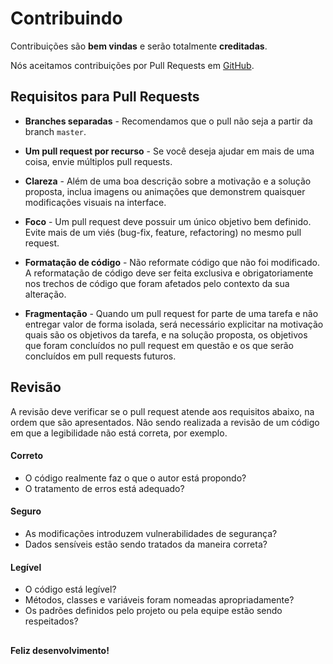 # Contribuindo

Contribuições são **bem vindas** e serão totalmente **creditadas**.

Nós aceitamos contribuições por Pull Requests em [GitHub](https://github.com/vindi/vindi-magento).


## Requisitos para Pull Requests

- **Branches separadas** - Recomendamos que o pull não seja a partir da branch `master`.

- **Um pull request por recurso** - Se você deseja ajudar em mais de uma coisa, envie múltiplos pull requests.

- **Clareza** - Além de uma boa descrição sobre a motivação e a solução proposta, inclua imagens ou animações que demonstrem quaisquer modificações visuais na interface.

- **Foco** - Um pull request deve possuir um único objetivo bem definido. Evite mais de um viés (bug-fix, feature, refactoring) no mesmo pull request.

- **Formatação de código** - Não reformate código que não foi modificado. A reformatação de código deve ser feita exclusiva e obrigatoriamente nos trechos de código que foram afetados pelo contexto da sua alteração.

- **Fragmentação** - Quando um pull request for parte de uma tarefa e não entregar valor de forma isolada, será necessário explicitar na motivação quais são os objetivos da tarefa, e na solução proposta, os objetivos que foram concluídos no pull request em questão e os que serão concluídos em pull requests futuros.

## Revisão

A revisão deve verificar se o pull request atende aos requisitos abaixo, na ordem que são apresentados. Não sendo realizada a revisão de um código em que a legibilidade não está correta, por exemplo.

#### Correto

- O código realmente faz o que o autor está propondo?
- O tratamento de erros está adequado?

#### Seguro

- As modificações introduzem vulnerabilidades de segurança?
- Dados sensíveis estão sendo tratados da maneira correta?

#### Legível

- O código está legível?
- Métodos, classes e variáveis foram nomeadas apropriadamente?
- Os padrões definidos pelo projeto ou pela equipe estão sendo respeitados?

## 
**Feliz desenvolvimento!**
